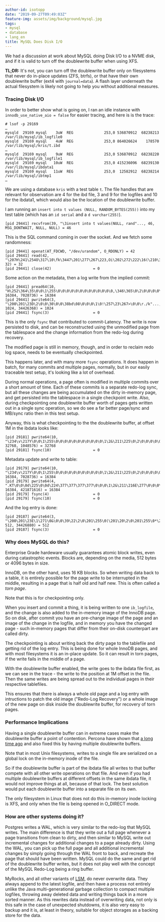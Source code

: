 ```yaml
---
author-id: isotopp
date: "2019-09-27T09:49:03Z"
feature-img: assets/img/background/mysql.jpg
tags:
- mysql
- database
- lang_en
title: MySQL Does Disk I/O
---
```

We had a discussion at work about MySQL doing Disk I/O to a NVME
disk, and if it is valid to turn off the doublewrite buffer when
using XFS.

**TL;DR:** It's not, you can turn off the doublewrite buffer
only on filesystems that never do in-place updates (ZFS, btrfs),
or that have their own doublewrite buffer (ext4 with
`journal=data`). A flash layer underneath the actual filesystem
is likely not going to help you without additional measures.

### Tracing Disk I/O

In order to better show what is going on, I ran an idle instance
with `innodb_use_native_aio = false` for easier tracing, and
here is is the trace:

```console
# lsof -p 29169
…
mysqld  29169 mysql    3uW  REG              253,0 536870912  68238213 /var/lib/mysql/ib_logfile0
mysqld  29169 mysql    4uW  REG              253,0 864026624    178570 /var/lib/mysql/kris/t.ibd
…
mysqld  29169 mysql    9uW  REG              253,0 536870912  68238220 /var/lib/mysql/ib_logfile1
mysqld  29169 mysql   10uW  REG              253,0 415236096  68239130 /var/lib/mysql/ibdata1
mysqld  29169 mysql   11uW  REG              253,0  12582912  68238214 /var/lib/mysql/ibtmp1
…
```

We are using a database `kris` with a test table `t`. The file
handles that are relevant for observation are 4 for the ibd
file, 3 and 9 for the logfiles and 10 for the ibdata1, which
would also be the location of the doublewrite buffer.

I am running an `insert into t values (NULL, RANDOM_BYTES(255))`
into my test table (which has an `id serial` and a `d
varchar(255)`).

```console
[pid 29441] recvfrom(39, "\3insert into t values(NULL, rand"..., 46, MSG_DONTWAIT, NULL, NULL) = 46
```

This is the SQL command coming in over the socket. And we fetch some
randomness:

```console
[pid 29441] openat(AT_FDCWD, "/dev/urandom", O_RDONLY) = 42
[pid 29441] read(42, "\207H\241\254O\317\10\fk\3447\201\277\267\223,Oi\202\272\222\16(\210\333\300'&\302g!&", 32) = 32
[pid 29441] close(42)                   = 0
```

Some action on the metadata, then a log write from the implied
commit:

```console
[pid 29441] pread64(10, "H\252\364\35\0\0\1\255\0\0\0\0\0\0\0\0\0\0\0\0\0,\346\365\0\2\0\0\0\0\0\0"..., 16384, 7028736) = 16384
[pid 29441] pwrite64(3, "\200\201\23D\2\0\0\30\0\0\38bd\08\0\0\0\1\0!\257\23\267>\0\0\r./k"..., 1024, 34426368) = 1024
[pid 29441] fsync(3)                    = 0
```

This is the only `fsync` that contributed to commit-Latency. The write is
now persisted to disk, and can be reconstructed using the unmodified page
from the tablespace and the change information from the redo-log during
recovery. 

The modified page is still in memory, though, and in order to reclaim redo
log space, needs to be eventually checkpointed.

This happens later, and with many more `fsync` operations. It does happen in
batch, for many commits and multiple pages, normally, but in our easily
traceable test setup, it's looking like a lot of overhead.

During normal operations, a page often is modified in multiple commits over
a short amount of time. Each of these commits is a separate redo-log sync,
but all these changes are being accumulated on the dirty in-memory page, and
get persisted into the tablespace in a single checkpoint write. Also, during
checkpointing one doublewrite buffer worth of pages gets written out in a
single sync operation, so we do see a far better page/sync and MB/sync ratio
then in this test setup.

Anyway, this is what checkpointing to the the doublewrite buffer, at offset
1M in the ibdata looks like:

```console
[pid 29181] pwrite64(10, "\234\v\217Y\0\0\1\255\0\0\0\0\0\0\0\0\0\0\0\1\2&\211\225\0\2\0\0\0\0\0\0"..., 32768, 1048576) = 32768
[pid 29181] fsync(10)                   = 0
```

Metadata update and write to table:

```console
[pid 29179] pwrite64(10, "\234\v\217Y\0\0\1\255\0\0\0\0\0\0\0\0\0\0\0\1\2&\211\225\0\2\0\0\0\0\0\0"..., 16384, 7028736) = 16384
[pid 29179] pwrite64(4, ".KT\0\0\0d\225\0\0d\224\377\377\377\377\0\0\0\1\2&\211\216E\277\0\0\0\0\0\0"..., 16384, 421871616) = 16384
[pid 29179] fsync(4)                    = 0
[pid 29179] fsync(10)                   = 0
```

And the log entry is done:

```console
[pid 29187] pwrite64(3, "\200\201\23E\1\271\0&\0\0\39\22\2\0\201\255\0(\201\20\2\0\201\255\0*\201\20\2\0\201"..., 512, 34426880) = 512
[pid 29187] fsync(3)                    = 0
```

### Why does MySQL do this?

Enterprise Grade hardeware usually guarantees atomic block
writes, even during catastrophic events. Blocks are, depending
on the media, 512 bytes or 4096 bytes in size.

InnoDB, on the other hand, uses 16 KB blocks. So when writing
data back to a table, it is entirely possible for the page write
to be interrupted in the middle, resulting in a page that is
half old and half new. This is often called a *torn page*.

Note that this is for checkpointing only.

When you insert and commit a thing, it is being written to one
`ib_logfile`, and the change is also added to the in-memory
image of the InnoDB page. So on disk, after commit you have an
pre-change image of the page and an image of the change in the
logfile, and in memory you have the changed page - such
in-memory pages that differ from their on-disk counterpart are
called dirty.

The checkpointing is about writing back the dirty page to the
tablefile and getting rid of the log entry. This is being done
for whole InnoDB pages, and with most filesystems it is an
in-place update. So it can result in torn pages, if the write
fails in the middle of a page.

With the doublewrite buffer enabled, the write goes to the
ibdata file first, as we can see in the trace - the write to the
position at 1M offset in the file. Then the same writes are
being spread out to the individual pages in their respective
tablefiles.

This ensures that there is always a whole old page and a log
entry with intructions to patch the old image ("Redo-Log
Recovery") or a whole image of the new page on disk inside the
doublewrite buffer, for recovery of torn pages.

### Performance Implications

Having a single doublewrite buffer can in extreme cases make the
doublewrite buffer a point of contention. Percona have shown
that 
[a long time ago](https://www.percona.com/blog/2016/05/09/percona-server-5-7-parallel-doublewrite/)
and also fixed this by having multiple doublewrite buffers.

Note that in  most Unix filesystems, writes to a single file are
serialized on a global lock on the in-memory inode of the file.

So if the doublewrite buffer is part of the ibdata file all
writes to that buffer compete with all other write operations on
that file. And even if you had multiple doublewrite buffers at
different offsets in the same ibdata file, it would not improve
things at all, because of that lock. The best solution would
put each doublewrite buffer into a separate file on its own.

The only filesystem in Linux that does not do this in-memory
inode locking is XFS, and only when the file is being opened in
O_DIRECT mode.

### How are other systems doing it?

Postgres writes a WAL, which is very similar to the redo-log
that MySQL writes. The main difference is that they write out a
full page whenever a page transitions from clean to dirty, and
then similar to MySQL write out incremental changes for
additional changes to a page already dirty. Using the WAL, you
can pick up the full page and all additional incremental changes
by simply going through the WAL front to back, and recreate the
page that should have been written. MySQL could do the same and
get rid of the doublewrite buffer writes, but it does not play
well with the concept of the MySQL Redo-Log being a ring buffer.

MyRocks, and all other variants of
[LSM](https://en.wikipedia.org/wiki/Log-structured_merge-tree), 
do never overwrite data. They always append to the latest
logfile, and then have a process not entirely unlike the Java
multi-generational garbage collection to compact multiple
logfiles, throwing away deleted data and writing things back in
a more sorted manner. As this rewrites data instead of
overwriting data, not only is this safe in the case of
unexpected shutdowns, it is also very easy to backup and it is,
at least in theory, suitable for object storages as a backing
store for the data.
